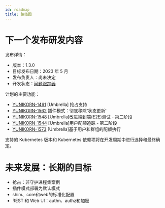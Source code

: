 ```yaml
---
id: roadmap
title: 路线图
---
```


<!--
Licensed to the Apache Software Foundation (ASF) under one
or more contributor license agreements.  See the NOTICE file
distributed with this work for additional information
regarding copyright ownership.  The ASF licenses this file
to you under the Apache License, Version 2.0 (the
"License"); you may not use this file except in compliance
with the License.  You may obtain a copy of the License at

  http://www.apache.org/licenses/LICENSE-2.0

Unless required by applicable law or agreed to in writing,
software distributed under the License is distributed on an
"AS IS" BASIS, WITHOUT WARRANTIES OR CONDITIONS OF ANY
KIND, either express or implied.  See the License for the
specific language governing permissions and limitations
under the License.
-->

# 下一个发布研发内容

发布详情：
- 版本：1.3.0
- 目标发布日期：2023 年 5 月
- 发布负责人：尚未决定
- 开发状态：[问题跟踪器](https://issues.apache.org/jira/issues/?filter=12348416)

计划的主要功能：
- [YUNIKORN-1461](https://issues.apache.org/jira/browse/YUNIKORN-1461) [Umbrella] 抢占支持
- [YUNIKORN-1562](https://issues.apache.org/jira/browse/YUNIKORN-1562) 插件模式：彻底移除'状态更新'
- [YUNIKORN-1548](https://issues.apache.org/jira/browse/YUNIKORN-1548) [Umbrella]改进端到端(E2E)测试 - 第二阶段
- [YUNIKORN-1544](https://issues.apache.org/jira/browse/YUNIKORN-1544) [Umbrella]用户配额追踪 - 第二阶段
- [YUNIKORN-1573](https://issues.apache.org/jira/browse/YUNIKORN-1573) [Umbrella]基于用户和群组的配额执行

支持的 Kubernetes 版本和 Kubernetes 依赖项将在开发周期中进行选择和最终确定。

# 未来发展：长期的目标

- 抢占：非守护进程集案例
- 插件模式部署为默认模式
- shim、core和web的标准化配置
- REST 和 Web UI：authn、authz和加密
